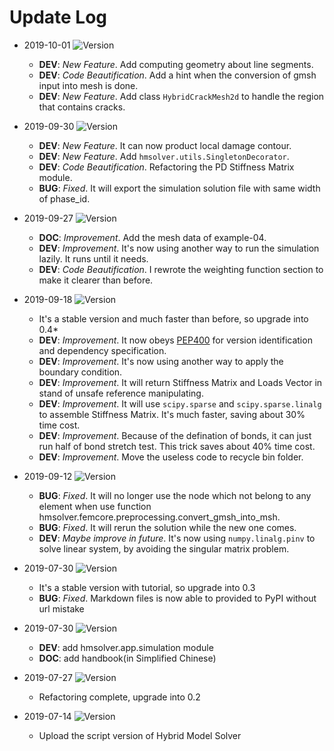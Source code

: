 # Update Log

* 2019-10-01 ![Version](https://img.shields.io/badge/pre--release-0.4.2a3-brightgreen.svg)
  * **DEV**: *New Feature*. Add computing geometry about line segments.
  * **DEV**: *Code Beautification*. Add a hint when the conversion of gmsh input into mesh is done.
  * **DEV**: *New Feature*. Add class `HybridCrackMesh2d` to handle the region that contains cracks.

* 2019-09-30 ![Version](https://img.shields.io/badge/pre--release-0.4.1a2-brightgreen.svg)
  * **DEV**: *New Feature*. It can now product local damage contour.
  * **DEV**: *New Feature*. Add `hmsolver.utils.SingletonDecorator`.
  * **DEV**: *Code Beautification*. Refactoring the PD Stiffness Matrix module.
  * **BUG**: *Fixed*. It will export the simulation solution file with same width of phase_id.

* 2019-09-27 ![Version](https://img.shields.io/badge/pre--release-0.4.0a1-brightgreen.svg)
  * **DOC**: *Improvement*. Add the mesh data of example-04.
  * **DEV**: *Improvement*. It's now using another way to run the simulation lazily. It runs until it needs.
  * **DEV**: *Code Beautification*. I rewrote the weighting function section to make it clearer than before.

* 2019-09-18 ![Version](https://img.shields.io/badge/pre--release-0.4.0a0-brightgreen.svg)
  * It's a stable version and much faster than before, so upgrade into 0.4*
  * **DEV**: *Improvement*. It now obeys [PEP400](https://www.python.org/dev/peps/pep-0440/) for version identification and dependency specification.
  * **DEV**: *Improvement*. It's now using another way to apply the boundary condition.
  * **DEV**: *Improvement*. It will return Stiffness Matrix and Loads Vector in stand of unsafe reference manipulating.
  * **DEV**: *Improvement*. It will use `scipy.sparse` and `scipy.sparse.linalg` to assemble Stiffness Matrix. It's much faster, saving about 30% time cost.
  * **DEV**: *Improvement*. Because of the defination of bonds, it can just run half of bond stretch test. This trick saves about 40% time cost.
  * **DEV**: *Improvement*. Move the useless code to recycle bin folder.
* 2019-09-12 ![Version](https://img.shields.io/badge/pre--release-0.3.1a90912-brightgreen.svg)
  * **BUG**: *Fixed*. It will no longer use the node which not belong to any element when use function hmsolver.femcore.preprocessing.convert_gmsh_into_msh.
  * **BUG**: *Fixed*. It will rerun the solution while the new one comes.
  * **DEV**: *Maybe improve in future*. It's now using `numpy.linalg.pinv` to solve linear system, by avoiding the singular matrix problem.
* 2019-07-30 ![Version](https://img.shields.io/badge/pre--release-0.3.0a90730-brightgreen.svg)
  * It's a stable version with tutorial, so upgrade into 0.3
  * **BUG**: *Fixed*. Markdown files is now able to provided to PyPI without url mistake
* 2019-07-30 ![Version](https://img.shields.io/badge/pre--release-0.2.2a90730-brightgreen.svg)
  * **DEV**: add hmsolver.app.simulation module
  * **DOC**: add handbook(in Simplified Chinese)
* 2019-07-27 ![Version](https://img.shields.io/badge/pre--release-0.2.1.a90727-brightgreen.svg)
  * Refactoring complete, upgrade into 0.2
* 2019-07-14 ![Version](https://img.shields.io/badge/prototype-0.1-red.svg)
  * Upload the script version of Hybrid Model Solver
